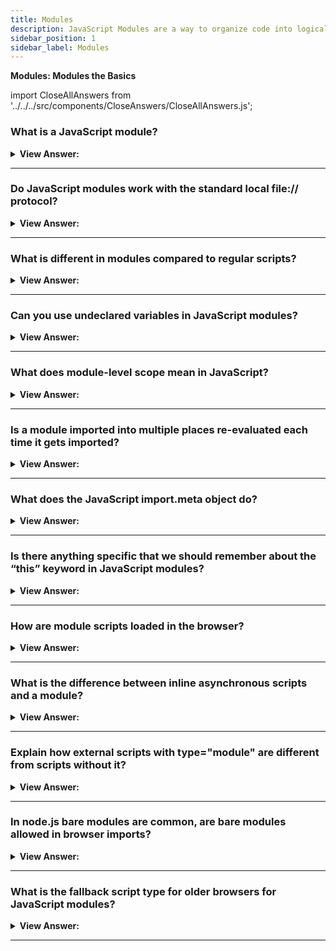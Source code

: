 ```yaml
---
title: Modules
description: JavaScript Modules are a way to organize code into logical units. Modules are used to break down large projects into smaller pieces.
sidebar_position: 1
sidebar_label: Modules
---
```


**Modules: Modules the Basics**

import CloseAllAnswers from '../../../src/components/CloseAnswers/CloseAllAnswers.js';

<CloseAllAnswers />

### What is a JavaScript module?

<details>
  <summary><strong>View Answer:</strong></summary>
  <div>
  <div><strong>Interview Response:</strong> A module is just a file where the script resides. Modules can load each other and use special directives export and import to interchange functionality, call functions of one module from another one. The export keyword labels variables and functions that should be accessible from outside the current module, and import allows the import of functionality from other modules.
</div><br />
  <div><strong className="codeExample">Code Example:</strong><br /><br />

  <div></div>

```js
// we have a file sayHi.js exporting a function:
// 📁 sayHi.js
export function sayHi(user) {
  alert(`Hello, ${user}!`);
}

// Then another file may import and use it:
import { sayHi } from './sayHi.js';

alert(sayHi); // function...
sayHi('John'); // Hello, John!
```

  </div>
  </div>
</details>

---

### Do JavaScript modules work with the standard local file:// protocol?

<details>
  <summary><strong>View Answer:</strong></summary>
  <div>
  <div><strong>Interview Response:</strong> No, if you try to open a web page locally, via file:// protocol, you find that import/export directives do not work.
</div><br /><br />

:::note
We can use a local web server, such as static-server, or use the live server capability of your editor, such as VS Code Live Server Extension, to test modules.
:::

  </div>
</details>

---

### What is different in modules compared to regular scripts?

<details>
  <summary><strong>View Answer:</strong></summary>
  <div>
  <div><strong>Interview Response:</strong> Core features are valid for both browser and server-side JavaScript. Modules always use strict by default. So, assigning to an undeclared variable gives an error. <br /><br />
  Each module has a separate top-level scope. Top-level variables, methods, and functions from a module, in general, are not visible in other scripts.<br /><br />
  The import.meta object contains information about the current module. The surroundings determine its content. The browser includes the URL of the script or if it is inside HTML, the URL of the current webpage.<br /><br />
  In top-level modules, this is undefined.<br /><br />
  Module scripts always get deferred, same as the defer property for external and inline scripts.<br /><br />
  For non-module scripts, the async attribute only works on external scripts. Async scripts run immediately when ready, independently of other scripts or the HTML document. For module scripts, it works on inline scripts as well.

</div>
  </div>
</details>

---

### Can you use undeclared variables in JavaScript modules?

<details>
  <summary><strong>View Answer:</strong></summary>
  <div>
  <div><strong>Interview Response:</strong> No, because JavaScript always “use strict”, by default, e.g., assigning to an undeclared variable gives an error.
</div><br />
  <div><strong className="codeExample">Code Example:</strong><br /><br />

  <div></div>

```html
<script type="module">
  a = 5;
  // results in a  syntax error
</script>
```

  </div>
  </div>
</details>

---

### What does module-level scope mean in JavaScript?

<details>
  <summary><strong>View Answer:</strong></summary>
  <div>
  <div><strong>Interview Response:</strong> It means that each module has its top-level scope. Top-level variables, methods, and functions from a module, in general, are not visible in other scripts. Modules expect to get exported. They want to be accessible from the outside and import what they need. In the browser, independent top-level scope also exists for each &#8249;script type="module"&#8250;.
</div>
  </div>
</details>

---

### Is a module imported into multiple places re-evaluated each time it gets imported?

<details>
  <summary><strong>View Answer:</strong></summary>
  <div>
  <div><strong>Interview Response:</strong> No, if the same module gets imported into multiple other places, its code is executed only the first time, then exports are given to all importers. If executing a module code brings side effects, like showing a message, then importing it multiple times triggers it only once – the first time.
</div><br />
  <div><strong className="codeExample">Code Example:</strong><br /><br />

  <div></div>

```js
// 📁 alert.js
alert("Module is evaluated!");

// Import the same module from different files

// 📁 1.js
import `./alert.js`; // Module is evaluated!

// 📁 2.js
import `./alert.js`; // (shows nothing)

```

  </div>
  </div>
</details>

---

### What does the JavaScript import.meta object do?

<details>
  <summary><strong>View Answer:</strong></summary>
  <div>
  <div><strong>Interview Response:</strong> The import.meta object exposes context-specific metadata to a JavaScript module. It contains information about the module, like the module's URL. The syntax consists of the keyword import, a dot, and the identifier meta. Typically the left-hand side of the dot is the object on which property access gets performed, but here the import is not an object.
</div><br />
  <div><strong className="codeExample">Code Example:</strong><br /><br />

<strong>Syntax: </strong> import.meta<br /><br />

  <div></div>

```js
<script type='module'>
  // returns script url - url of the html page for an inline script
  alert(import.meta.url);
</script>
```

  </div>
  </div>
</details>

---

### Is there anything specific that we should remember about the “this” keyword in JavaScript modules?

<details>
  <summary><strong>View Answer:</strong></summary>
  <div>
  <div><strong>Interview Response:</strong> Yes, in a module, top-level “this” is undefined. Compared to non-module scripts, where "this" is a global object.
</div><br />
  <div><strong className="codeExample">Code Example:</strong><br /><br />

  <div></div>

```js
<script>
  alert(this); // window
</script>

<script type="module">
  alert(this); // undefined
</script>

```

  </div>
  </div>
</details>

---

### How are module scripts loaded in the browser?

<details>
  <summary><strong>View Answer:</strong></summary>
  <div>
  <div><strong>Interview Response:</strong> Module scripts always get deferred, the same effect as the defer attribute for external and inline scripts.</div><br />
  <div><strong>Technical Response:</strong> Module scripts always get deferred, the same effect as the defer attribute for external and inline scripts. In other words, downloading external module scripts &#8249;script type="module" src="..."&#8250; does not block HTML processing, they load in parallel with other resources. The module scripts wait until the HTML document is fully ready (even if they are tiny and load faster than HTML), and then run. The relative order of scripts gets preserved: scripts that appear first in the document get executed first. Module scripts, as a consequence, always "view" the fully loaded HTML document, including HTML components beneath them.
  </div><br />
  <div><strong className="codeExample">Code Example:</strong><br /><br />

  <div></div>

```html
<script type="module">
  alert(typeof button); // object: the script can 'see' the button below // as
  modules are deferred, the script runs after the whole page is loaded
</script>
```

  </div><br />
  <div><strong className="codeExample">Compare to regular script below:</strong><br /><br />

  <div></div>

```html
<script>
  alert(typeof button); // button is undefined, the script can't see elements below

  // regular scripts run immediately, before the rest of the page is processed
</script>

<button id="button">Button</button>
```

  </div>
  </div>
</details>

---

### What is the difference between inline asynchronous scripts and a module?

<details>
  <summary><strong>View Answer:</strong></summary>
  <div>
  <div><strong>Interview Response:</strong> For non-module scripts, the async attribute only works on external scripts. Async scripts run immediately, independently of other scripts or the HTML document. For module scripts, it works on inline scripts as well. That is good for functionality that does not depend on counters, ads, or document-level event listeners.
</div><br />
  <div><strong className="codeExample">Code Example:</strong><br /><br />

  <div></div>

```html
<!-- all dependencies are fetched (analytics.js), and the script runs -->
<!-- doesn't wait for the document or other <script> tags -->
<script async type="module">
  import { counter } from './analytics.js';

  counter.count();
</script>
```

  </div>
  </div>
</details>

---

### Explain how external scripts with type="module" are different from scripts without it?

<details>
  <summary><strong>View Answer:</strong></summary>
  <div>
  <div><strong>Interview Response:</strong> External scripts with the type="module" attribute differ in two ways. For starters, external scripts with the same src only run once. Second, Cross-Origin Requests, external scripts that get requested from a different origin (for example, another site) require CORS headers.
</div><br />
  <div><strong className="codeExample">Code Example:</strong><br /><br />

  <div></div>

```html
<!-- the script my.js is fetched and executed only once -->
<script type="module" src="my.js"></script>
// r
<script type="module" src="my.js"></script>

<!-- another-site.com must supply Access-Control-Allow-Origin -->
<!-- otherwise, the script won't execute -->
<script type="module" src="http://another-site.com/their.js"></script>
```

:::note
If a module script gets fetched from another origin, the remote server must supply a header Access-Control-Allow-Origin allowing the fetch. That ensures better security by default.
:::

  </div>
  </div>
</details>

---

### In node.js bare modules are common, are bare modules allowed in browser imports?

<details>
  <summary><strong>View Answer:</strong></summary>
  <div>
  <div><strong>Interview Response:</strong> No, The import must be given a relative or absolute URL in the browser. Modules that do not have a url path getting defined as "bare" modules, and such modules get blocked for import.
</div><br />
  <div><strong className="codeExample">Code Example:</strong><br /><br />

  <div></div>

```js
import { sayHi } from 'sayHi'; // Error, "bare" module
// the module must have a path, e.g. './sayHi.js' or wherever the module is
```

:::note
Certain environments, such as Node.js or bundle tools, allow bare modules with no path since they have methods of identifying modules and hooks to fine-tune them. However, browsers do not currently allow bare modules.
:::

  </div>
  </div>
</details>

---

### What is the fallback script type for older browsers for JavaScript modules?

<details>
  <summary><strong>View Answer:</strong></summary>
  <div>
  <div><strong>Interview Response:</strong> Old browsers do not understand type="module". Scripts of an unknown type just get ignored. For them, it is possible to provide a fallback using the nomodule attribute.
</div><br />
  <div><strong className="codeExample">Code Example:</strong><br /><br />

  <div></div>

```html
<script type="module">
  alert('Runs in modern browsers');
</script>

<script nomodule>
  alert('Modern browsers know both type=module and nomodule, so skip this');
  alert(
    'Old browsers ignore script with unknown type=module, but execute this.'
  );
</script>
```

  </div>
  </div>
</details>

---
